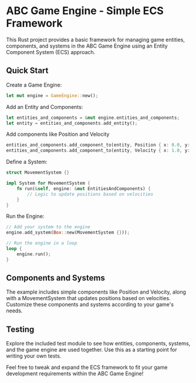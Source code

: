 # ABC Game Engine - Simple ECS Framework
This Rust project provides a basic framework for managing game entities, components, and systems in the ABC Game Engine using an Entity Component System (ECS) approach.

## Quick Start
Create a Game Engine:

```rust
let mut engine = GameEngine::new();
```

Add an Entity and Components:

```rust
let entities_and_components = &mut engine.entities_and_components;
let entity = entities_and_components.add_entity();
```

Add components like Position and Velocity

```rust
entities_and_components.add_component_to(entity, Position { x: 0.0, y: 0.0 });
entities_and_components.add_component_to(entity, Velocity { x: 1.0, y: 1.0 });
```
Define a System:

```rust
struct MovementSystem {}

impl System for MovementSystem {
    fn run(&self, engine: &mut EntitiesAndComponents) {
        // Logic to update positions based on velocities
    }
}
```

Run the Engine:

```rust
// Add your system to the engine
engine.add_system(Box::new(MovementSystem {}));

// Run the engine in a loop
loop {
    engine.run();
}
```

## Components and Systems
The example includes simple components like Position and Velocity, along with a MovementSystem that updates positions based on velocities. Customize these components and systems according to your game's needs.

## Testing
Explore the included test module to see how entities, components, systems, and the game engine are used together. Use this as a starting point for writing your own tests.

Feel free to tweak and expand the ECS framework to fit your game development requirements within the ABC Game Engine!
